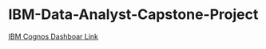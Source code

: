 # IBM-Data-Analyst-Capstone-Project
<a href="https://eu1.ca.analytics.ibm.com/bi/?perspective=dashboard&pathRef=.my_folders%2FData%2BAnalytics%2BCapstone&action=view&mode=dashboard&subView=model000001900f395940_00000003" target="_blank">IBM Cognos Dashboar Link</a>

